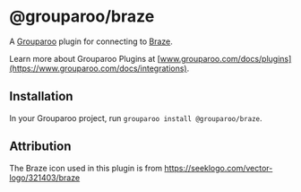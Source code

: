 # @grouparoo/braze

A [Grouparoo](https://www.grouparoo.com) plugin for connecting to [Braze](https://www.braze.com/).

Learn more about Grouparoo Plugins at [www.grouparoo.com/docs/plugins](https://www.grouparoo.com/docs/integrations).

## Installation

In your Grouparoo project, run `grouparoo install @grouparoo/braze`.

## Attribution

The Braze icon used in this plugin is from https://seeklogo.com/vector-logo/321403/braze
